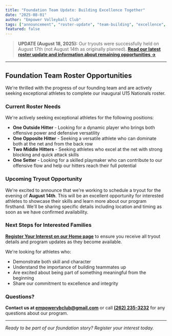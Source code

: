 ```yaml
---
title: "Foundation Team Update: Building Excellence Together"
date: "2025-08-01"
author: "Empower Volleyball Club"
tags: ["announcement", "roster-update", "team-building", "excellence", "community"]
featured: false
---
```


> **UPDATE (August 18, 2025):** Our tryouts were successfully held on August 17th (not August 14th as originally planned). **[Read our latest roster update and information about remaining opportunities →](/news/2025-08-18-roster-update-second-chance-tryouts)**

---

## Foundation Team Roster Opportunities

We're thrilled with the progress of our founding team and are actively seeking exceptional athletes to complete our inaugural U15 Nationals roster.

### Current Roster Needs

We're actively seeking exceptional athletes for the following positions:
- **One Outside Hitter** - Looking for a dynamic player who brings both offensive power and defensive versatility
- **One Opposite Hitter** - Seeking a versatile athlete who can dominate both at the net and from the back row
- **Two Middle Hitters** - Seeking athletes who excel at the net with strong blocking and quick attack skills
- **One Setter** - Looking for a skilled playmaker who can contribute to our offensive flow and help our hitters reach their full potential

### Upcoming Tryout Opportunity

We're excited to announce that we're working to schedule a tryout for the evening of **August 14th**. This will be an excellent opportunity for interested athletes to showcase their skills and learn more about our program firsthand. We'll be sharing specific details including location and timing as soon as we have confirmed availability.

### Next Steps for Interested Families

**[Register Your Interest on our Home page](/#interest)** to ensure you receive all tryout details and program updates as they become available.

We're looking for athletes who:
- Demonstrate both skill and character
- Understand the importance of building teammates up
- Are excited about being part of something meaningful from the beginning
- Share our commitment to excellence and integrity

### Questions?

**Contact us at [empowervbclub@gmail.com](mailto:empowervbclub@gmail.com)** or call **[(262) 235-3232](tel:2622353232)** for any questions about our program.

---

*Ready to be part of our foundation story? Register your interest today.* 